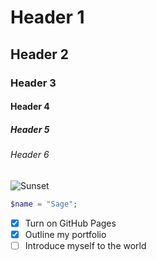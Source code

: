 # Header 1
## Header 2
### Header 3
#### Header 4
##### Header 5
###### Header 6
![Sunset](https://vrestrepo.com/wp-content/uploads/2024/06/VRestrepo_dawn_01-1024x683.jpg)

``` PHP
$name = "Sage";
```
- [x] Turn on GitHub Pages
- [X] Outline my portfolio
- [ ] Introduce myself to the world
